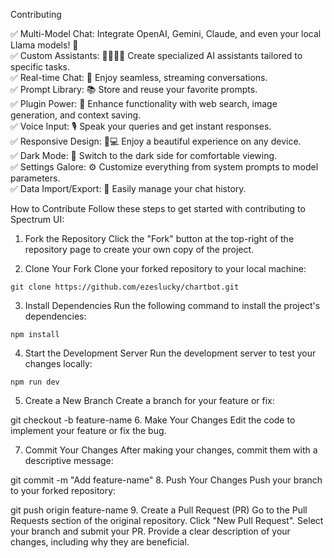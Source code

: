 Contributing 

✅  Multi-Model Chat:  Integrate OpenAI, Gemini, Claude, and even your local Llama models! 🔄 <br>
✅  Custom Assistants:  🦸‍♂️🦸‍♀️ Create specialized AI assistants tailored to specific tasks.  <br>
✅  Real-time Chat:  💬 Enjoy seamless, streaming conversations.  <br>
✅  Prompt Library: 📚 Store and reuse your favorite prompts.  <br>
✅  Plugin Power: 🔌 Enhance functionality with web search, image generation, and context saving.  <br>
✅  Voice Input:  🎙️ Speak your queries and get instant responses.  <br>
✅  Responsive Design:  📱💻 Enjoy a beautiful experience on any device.  <br>
✅  Dark Mode: 🌚 Switch to the dark side for comfortable viewing.  <br>
✅  Settings Galore:  ⚙️ Customize everything from system prompts to model parameters.  <br>
✅  Data Import/Export: 💾 Easily manage your chat history.  <br>


How to Contribute
Follow these steps to get started with contributing to Spectrum UI:

1. Fork the Repository
Click the "Fork" button at the top-right of the repository page to create your own copy of the project.

2. Clone Your Fork
Clone your forked repository to your local machine:
```
git clone https://github.com/ezeslucky/chartbot.git
```
3. Install Dependencies
Run the following command to install the project's dependencies:
```
npm install
```
4. Start the Development Server
Run the development server to test your changes locally:
```
npm run dev
```
5. Create a New Branch
Create a branch for your feature or fix:

git checkout -b feature-name
6. Make Your Changes
Edit the code to implement your feature or fix the bug.

7. Commit Your Changes
After making your changes, commit them with a descriptive message:

git commit -m "Add feature-name"
8. Push Your Changes
Push your branch to your forked repository:

git push origin feature-name
9. Create a Pull Request (PR)
Go to the Pull Requests section of the original repository.
Click "New Pull Request".
Select your branch and submit your PR.
Provide a clear description of your changes, including why they are beneficial.
